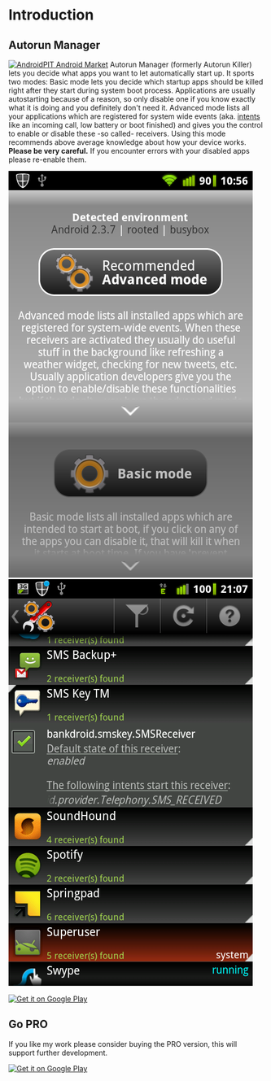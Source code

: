 # Introduction

## Autorun Manager

[<img src="http://st04.androidpit.info/img/common/report_gold.png" alt="AndroidPIT Android Market" width="123" height="137" />](http://www.androidpit.com/en/android/tests/test/392223/Autorun-Manager-Prevent-Automatic-Startups)
Autorun Manager (formerly Autorun Killer) lets you decide what apps you want to let automatically start up. It sports two modes:
Basic mode lets you decide which startup apps should be killed right after they start during system boot process.
Applications are usually autostarting because of a reason, so only disable one if you know exactly what it is doing and you definitely don't need it.
Advanced mode lists all your applications which are registered for system wide events (aka. [intents](https://developer.android.com/intl/fr/reference/android/content/Intent.html) like an incoming call, low battery or boot finished) and gives you the control to enable or disable these -so called- receivers.
Using this mode recommends above average knowledge about how your device works. **Please be very careful.**
If you encounter errors with your disabled apps please re-enable them.

<img src="images/ark1.png" alt="shot 1" /> <img src="images/ark2.png" alt="shot 2" />

[![Get it on Google Play](http://www.android.com/images/brand/get_it_on_play_logo_large.png)](https://play.google.com/store/apps/details?id=com.rs.autokiller)

## Go PRO

If you like my work please consider buying the PRO version, this will support further development.

[![Get it on Google Play](http://www.android.com/images/brand/get_it_on_play_logo_large.png)](https://play.google.com/store/apps/details?id=com.rs.autorun.pro)


